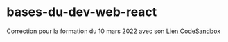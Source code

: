 # bases-du-dev-web-react

Correction pour la formation du 10 mars 2022
avec son [Lien CodeSandbox](https://codesandbox.io/s/weathered-leaf-qs1zmt?file=/src/App.tsx)

